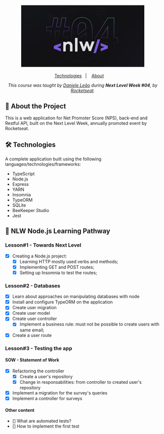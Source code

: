 <h3 align="center">
  <img alt="Next Level Week fourth edition banner" title="Next Level Week" src="./media/nlw4.jpg" width="400px" />
</h3>
<p align="center">
  <a href="#-tech">Technologies</a>&nbsp;&nbsp;&nbsp;|&nbsp;&nbsp;&nbsp;
  <a href="#-about">About</a>&nbsp;&nbsp;&nbsp;&nbsp;&nbsp;&nbsp;
</p>
<p align="center">
    <em>This course was taught by <a href="https://github.com/danileao">Daniele Leão</a> during <strong>Next Level Week #04</strong>, by <a href="https://github.com/rocketseat-education/">Rocketseat</a>.</em>
</p>

## :open_file_folder: About the Project

This is a web application for Net Promoter Score (NPS), back-end and Restful API, built on the Next Level Week, annually promoted event by Rocketseat.

## :hammer_and_wrench: Technologies

A complete application built using the following languages/technologies/frameworks:

-   TypeScript
-   Node.js
-   Express
-   YARN
-   Insomnia
-   TypeORM
-   SQLite
-   BeeKeeper Studio
-   Jest

## :rocket: NLW Node.js Learning Pathway

### Lesson#1 - Towards Next Level

-   [x] Creating a Node.js project:
    -   [x] Learning HTTP mostly used verbs and methods;
    -   [x] Implementing GET and POST routes;
    -   [x] Setting up Insomnia to test the routes;

### Lesson#2 - Databases

-   [x] Learn about approaches on manipulating databases with node
-   [x] Install and configure TypeORM on the application
-   [x] Create user migration
-   [x] Create user model
-   [x] Create user controller
    -   [x] Implement a business rule: must not be possible to create users with same email;
-   [x] Create a user route

### Lesson#3 - Testing the app

#### SOW - Statement of Work

-   [x] Refactoring the controller
    -   [x] Create a user's repository
    -   [x] Change in responsabilities: from controller to created user's repository
-   [x] Implement a migration for the survey's queries
-   [x] Implement a controller for surveys

#### Other content

-   [] What are automated tests?
-   [] How to implement the first test
